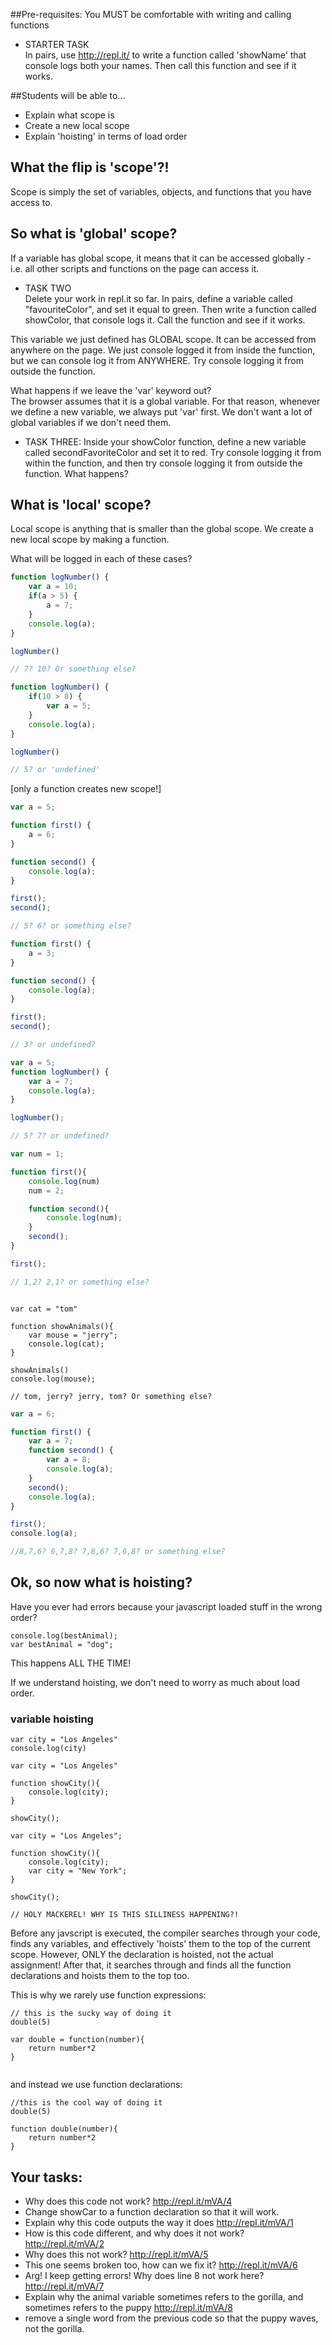 

##Pre-requisites: You MUST be comfortable with writing and calling functions<br>
* STARTER TASK<br> In pairs, use http://repl.it/ to write a function called 'showName' that console logs both your names. Then call this function and see if it works.


##Students will be able to...
* Explain what scope is
* Create a new local scope
* Explain 'hoisting' in terms of load order


## What the flip is 'scope'?!
Scope is simply the set of variables, objects, and functions that you have access to.

## So what is 'global' scope?
If a variable has global scope, it means that it can be accessed globally - i.e. all other scripts and functions on the page can access it.

* TASK TWO<br>Delete your work in repl.it so far. In pairs, define a variable called "favouriteColor", and set it equal to green. Then write a function called showColor, that console logs it. Call the function and see if it works.

This variable we just defined has GLOBAL scope. It can be accessed from anywhere on the page. We just console logged it from inside the function, but we can console log it from ANYWHERE. Try console logging it from outside the function.

What happens if we leave the 'var' keyword out?<br>
The browser assumes that it is a global variable. For that reason, whenever we define a new variable, we always put 'var' first. We don't want a lot of global variables if we don't need them.

* TASK THREE: Inside your showColor function, define a new variable called secondFavoriteColor and set it to red. Try console logging it from within the function, and then try console logging it from outside the function. What happens?

## What is 'local' scope?
Local scope is anything that is smaller than the global scope. We create a new local scope by making a function.

What will be logged in each of these cases?

```javascript
function logNumber() {
    var a = 10;
    if(a > 5) {
        a = 7;
    }
    console.log(a);
}

logNumber()

// 7? 10? Or something else?
```


```javascript
function logNumber() {
    if(10 > 8) {
        var a = 5;
    }
    console.log(a);
}

logNumber()

// 5? or 'undefined'
```
[only a function creates new scope!]


```javascript
var a = 5;

function first() {
    a = 6;
}

function second() {
    console.log(a);
}

first();
second();

// 5? 6? or something else?
```

```javascript
function first() {
    a = 3;
}

function second() {
    console.log(a);
}

first();
second();

// 3? or undefined?
```


```javascript
var a = 5;
function logNumber() {
    var a = 7;
    console.log(a);
}

logNumber();

// 5? 7? or undefined?
```

```javascript
var num = 1;

function first(){
	console.log(num)
	num = 2;

	function second(){
		console.log(num);
	}
	second();
}

first();

// 1,2? 2,1? or something else?
```

```javscript

var cat = "tom"

function showAnimals(){
	var mouse = "jerry";
	console.log(cat);
}

showAnimals()
console.log(mouse);

// tom, jerry? jerry, tom? Or something else?
```


```javascript
var a = 6;

function first() {
    var a = 7;
    function second() {
        var a = 8;
        console.log(a);  
    }
    second();
    console.log(a);  
}

first();
​console.log(a);​  

//8,7,6? 6,7,8? 7,8,6? 7,6,8? or something else?
```


## Ok, so now what is hoisting?
Have you ever had errors because your javascript loaded stuff in the wrong order?

```
console.log(bestAnimal);
var bestAnimal = "dog";
```
This happens ALL THE TIME!

If we understand hoisting, we don't need to worry as much about load order.


### variable hoisting

```
var city = "Los Angeles"
console.log(city)
```

```
var city = "Los Angeles"

function showCity(){
	console.log(city);
}

showCity();
```

```
var city = "Los Angeles";

function showCity(){
	console.log(city);
	var city = "New York";
}

showCity();

// HOLY MACKEREL! WHY IS THIS SILLINESS HAPPENING?!
```

Before any javscript is executed, the compiler searches through your code, finds any variables, and effectively 'hoists' them to the top of the current scope. However, ONLY the declaration is hoisted, not the actual assignment!
After that, it searches through and finds all the function declarations and hoists them to the top too.

This is why we rarely use function expressions:

```
// this is the sucky way of doing it
double(5)

var double = function(number){
	return number*2
}


```

and instead we use function declarations:
```
//this is the cool way of doing it
double(5)

function double(number){
	return number*2
}
```

## Your tasks:
* Why does this code not work? http://repl.it/mVA/4
* Change showCar to a function declaration so that it will work.
* Explain why this code outputs the way it does http://repl.it/mVA/1
* How is this code different, and why does it not work? http://repl.it/mVA/2
* Why does this not work? http://repl.it/mVA/5
* This one seems broken too, how can we fix it? http://repl.it/mVA/6
* Arg! I keep getting errors! Why does line 8 not work here? http://repl.it/mVA/7
* Explain why the animal variable sometimes refers to the gorilla, and sometimes refers to the puppy http://repl.it/mVA/8
* remove a single word from the previous code so that the puppy waves, not the gorilla.
